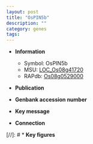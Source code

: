 ```yaml
---
layout: post
title: "OsPIN5b"
description: ""
category: genes
tags: 
---
```


* **Information**  
    + Symbol: OsPIN5b  
    + MSU: [LOC_Os08g41720](http://rice.uga.edu/cgi-bin/ORF_infopage.cgi?orf=LOC_Os08g41720)  
    + RAPdb: [Os08g0529000](http://rapdb.dna.affrc.go.jp/viewer/gbrowse_details/irgsp1?name=Os08g0529000)  

* **Publication**  

* **Genbank accession number**  

* **Key message**  

* **Connection**  

[//]: # * **Key figures**  



